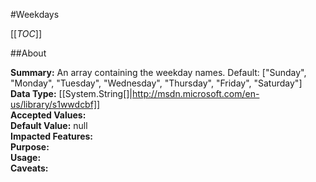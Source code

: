 #Weekdays

[[_TOC_]]

##About

**Summary:**  An array containing the weekday names.  Default: ["Sunday", "Monday", "Tuesday", "Wednesday", "Thursday", "Friday", "Saturday"]   
**Data Type:** [[System.String[]|http://msdn.microsoft.com/en-us/library/s1wwdcbf]]  
**Accepted Values:**   
**Default Value:** null  
**Impacted Features:**   
**Purpose:**   
**Usage:**   
**Caveats:**   

